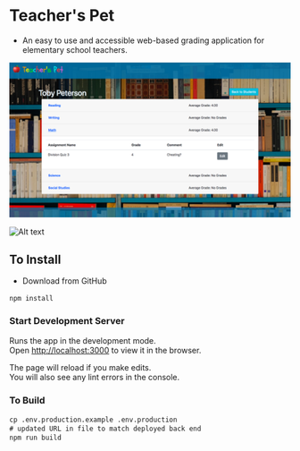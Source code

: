 # Teacher's Pet
  * An easy to use and accessible web-based grading application for elementary school teachers.

![Alt text](/Screen_Shots/Edit_SS.png)

![Alt text](/Screen_Shot/Login_SS.png)

## To Install
  * Download from GitHub

```
npm install
```

### Start Development Server

Runs the app in the development mode.<br>
Open [http://localhost:3000](http://localhost:3000) to view it in the browser.

The page will reload if you make edits.<br>
You will also see any lint errors in the console.

### To Build

```
cp .env.production.example .env.production
# updated URL in file to match deployed back end
npm run build
```
